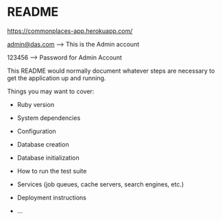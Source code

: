 # README

https://commonplaces-app.herokuapp.com/

admin@das.com --> This is the Admin account

123456 --> Password for Admin Account


This README would normally document whatever steps are necessary to get the
application up and running.

Things you may want to cover:

* Ruby version

* System dependencies

* Configuration

* Database creation

* Database initialization

* How to run the test suite

* Services (job queues, cache servers, search engines, etc.)

* Deployment instructions

* ...
